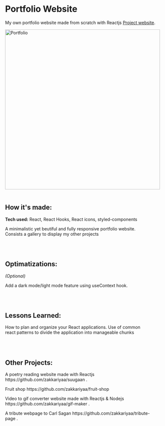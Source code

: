 # Portfolio Website

My own portfolio website made from scratch with Reactjs [Project website](https://tenzidice.netlify.app/).

<img src="https://github.com/zakkariyaa/zakkariyaa.github.io/blob/master/src/assets/portfolio-react.png?raw=true" alt="Portfolio" height="522px" width="100%" />

<br />
<br />
<h2>How it's made:</h2>
<p><b>Tech used:</b> React, React Hooks, React icons, styled-components</p>
<p>A minimalistic yet beutiful and fully responsive portfolio website.
<br>Consists a gallery to display my other projects</p>

<br />
<br />
<h2>Optimatizations:</h2>
<p><i>(Optional)</i></p>
<p>Add a dark mode/light mode feature using useContext hook.</p>

<br />
<br />
<h2>Lessons Learned:</h2>
<p>How to plan and organize your React applications. Use of common
<br>react patterns to divide the application into manageable chunks</p>

<br />
<br />
<h2>Other Projects:</h2>
<p>A poetry reading website made with Reactjs https://github.com/zakkariyaa/suugaan .</p>
<p>Fruit shop https://github.com/zakkariyaa/fruit-shop</p>
<p>Video to gif converter website made with Reactjs & Nodejs https://github.com/zakkariyaa/gif-maker .</p>
<p>A tribute webpage to Carl Sagan https://github.com/zakkariyaa/tribute-page .</p>
